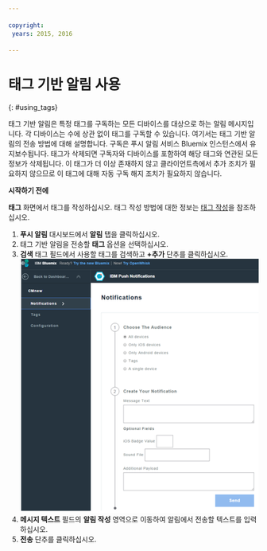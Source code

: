 ```yaml
---

copyright:
 years: 2015, 2016

---
```


# 태그 기반 알림 사용
{: #using_tags}


태그 기반 알림은 특정 태그를 구독하는 모든 디바이스를 대상으로 하는 알림 메시지입니다.
각 디바이스는 수에 상관 없이 태그를 구독할 수 있습니다. 여기서는 태그 기반 알림의 전송 방법에 대해 설명합니다. 구독은 푸시 알림 서비스 Bluemix 인스턴스에서 유지보수됩니다. 태그가 삭제되면 구독자와 디바이스를 포함하여 해당 태그와 연관된 모든 정보가 삭제됩니다. 이 태그가 더 이상 존재하지 않고 클라이언트측에서 추가 조치가 필요하지 않으므로 이 태그에 대해 자동 구독 해지 조치가 필요하지 않습니다. 

**시작하기 전에**

**태그** 화면에서 태그를 작성하십시오. 태그 작성 방법에 대한 정보는 [태그 작성](t_manage_tags.html)을 참조하십시오. 

1. **푸시 알림** 대시보드에서 **알림** 탭을 클릭하십시오. 
1. 태그 기반 알림을 전송할 **태그** 옵션을 선택하십시오. 
1. **검색** 태그 필드에서 사용할 태그를 검색하고 **+추가** 단추를 클릭하십시오. ![알림 화면](images/tag_notification.jpg)
1. **메시지 텍스트** 필드의 **알림 작성** 영역으로 이동하여
알림에서 전송할 텍스트를 입력하십시오. 
1. **전송** 단추를 클릭하십시오. 
